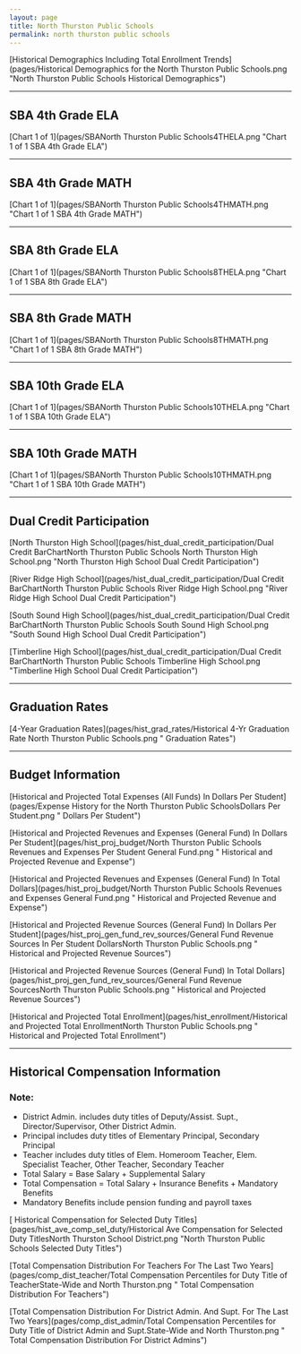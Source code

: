 ```yaml
---
layout: page
title: North Thurston Public Schools
permalink: north thurston public schools
---
```



[Historical Demographics Including Total Enrollment Trends](pages/Historical Demographics for the North Thurston Public Schools.png "North Thurston Public Schools Historical Demographics")

___

## SBA 4th Grade ELA

[Chart 1 of 1](pages/SBANorth Thurston Public Schools4THELA.png "Chart 1 of 1 SBA 4th Grade ELA")


___

## SBA 4th Grade MATH

[Chart 1 of 1](pages/SBANorth Thurston Public Schools4THMATH.png "Chart 1 of 1 SBA 4th Grade MATH")


___

## SBA 8th Grade ELA

[Chart 1 of 1](pages/SBANorth Thurston Public Schools8THELA.png "Chart 1 of 1 SBA 8th Grade ELA")


___

## SBA 8th Grade MATH

[Chart 1 of 1](pages/SBANorth Thurston Public Schools8THMATH.png "Chart 1 of 1 SBA 8th Grade MATH")


___

## SBA 10th Grade ELA

[Chart 1 of 1](pages/SBANorth Thurston Public Schools10THELA.png "Chart 1 of 1 SBA 10th Grade ELA")


___

## SBA 10th Grade MATH

[Chart 1 of 1](pages/SBANorth Thurston Public Schools10THMATH.png "Chart 1 of 1 SBA 10th Grade MATH")


___

## Dual Credit Participation

[North Thurston High School](pages/hist_dual_credit_participation/Dual Credit BarChartNorth Thurston Public Schools North Thurston High School.png "North Thurston High School Dual Credit Participation")

[River Ridge High School](pages/hist_dual_credit_participation/Dual Credit BarChartNorth Thurston Public Schools River Ridge High School.png "River Ridge High School Dual Credit Participation")

[South Sound High School](pages/hist_dual_credit_participation/Dual Credit BarChartNorth Thurston Public Schools South Sound High School.png "South Sound High School Dual Credit Participation")

[Timberline High School](pages/hist_dual_credit_participation/Dual Credit BarChartNorth Thurston Public Schools Timberline High School.png "Timberline High School Dual Credit Participation")


___

## Graduation Rates

[4-Year Graduation Rates](pages/hist_grad_rates/Historical 4-Yr Graduation Rate North Thurston Public Schools.png " Graduation Rates")


___

## Budget Information

[Historical and Projected Total Expenses (All Funds) In Dollars Per Student](pages/Expense History for the North Thurston Public SchoolsDollars Per Student.png " Dollars Per Student")

[Historical and Projected Revenues and Expenses (General Fund) In Dollars Per Student](pages/hist_proj_budget/North Thurston Public Schools Revenues and Expenses Per Student General Fund.png " Historical and Projected Revenue and Expense")

[Historical and Projected Revenues and Expenses (General Fund) In Total Dollars](pages/hist_proj_budget/North Thurston Public Schools Revenues and Expenses General Fund.png " Historical and Projected Revenue and Expense")

[Historical and Projected Revenue Sources (General Fund) In Dollars Per Student](pages/hist_proj_gen_fund_rev_sources/General Fund Revenue Sources In Per Student DollarsNorth Thurston Public Schools.png " Historical and Projected Revenue Sources")

[Historical and Projected Revenue Sources (General Fund) In Total Dollars](pages/hist_proj_gen_fund_rev_sources/General Fund Revenue SourcesNorth Thurston Public Schools.png " Historical and Projected Revenue Sources")

[Historical and Projected Total Enrollment](pages/hist_enrollment/Historical and Projected Total EnrollmentNorth Thurston Public Schools.png " Historical and Projected Total Enrollment")


___

## Historical Compensation Information
### Note:
- District Admin. includes duty titles of Deputy/Assist. Supt., Director/Supervisor, Other District Admin.
- Principal includes duty titles of Elementary Principal, Secondary Principal
- Teacher includes duty titles of Elem. Homeroom Teacher, Elem. Specialist Teacher, Other Teacher, Secondary Teacher
- Total Salary = Base Salary + Supplemental Salary
- Total Compensation = Total Salary + Insurance Benefits + Mandatory Benefits
- Mandatory Benefits include pension funding and payroll taxes

[ Historical Compensation for Selected Duty Titles](pages/hist_ave_comp_sel_duty/Historical Ave Compensation for Selected Duty TitlesNorth Thurston School District.png "North Thurston Public Schools Selected Duty Titles")

[Total Compensation Distribution For Teachers For The Last Two Years](pages/comp_dist_teacher/Total Compensation Percentiles for Duty Title of TeacherState-Wide and North Thurston.png " Total Compensation Distribution For Teachers")

[Total Compensation Distribution For District Admin. And Supt. For The Last Two Years](pages/comp_dist_admin/Total Compensation Percentiles for Duty Title of District Admin and Supt.State-Wide and North Thurston.png " Total Compensation Distribution For District Admins")

